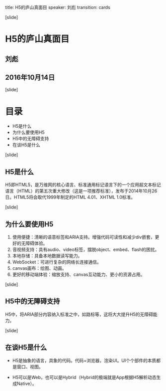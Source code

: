 title: H5的庐山真面目
speaker: 刘彪
transition: cards

[slide]

# H5的庐山真面目
## 刘彪
## 2016年10月14日

[slide]

# 目录

- H5是什么
- 为什么要使用H5
- H5中的无障碍支持
- 在谈H5是什么

[slide]

## H5是什么

H5即HTML5，是万维网的核心语言、标准通用标记语言下的一个应用超文本标记语言（HTML）的第五次重大修改（这是一项推荐标准），发布于2014年10月26日。HTML5将会取代1999年制定的HTML 4.01、XHTML 1.0标准。

[slide]

## 为什么要使用H5

1. 使用便捷：清晰的语意标签和ARIA支持。增强代码可读性和减少div嵌套，更好的无障碍体验。
2. 音视频支持：具有audio、video标签，摆脱object、embed、flash的困扰。
3. 本地存储：具备本地数据读写能力。
4. WebSocket：可进行复杂的网络长连接通信。
5. canvas画布：绘图、动画。
6. 更好的移动端体验：缩放支持、canvas互动能力、更小的资源占用。

[slide]

## H5中的无障碍支持

H5中，将ARIA部分内容纳入标准之中，如路标等，这将大大提升H5的无障碍能力。

[slide]

## 在谈H5是什么

* H5是抽象的语言，具象的代码。代码+浏览器，渲染UI。UI个个部件的本质都是窗口、视图。

* H5可以是Web，也可以是Hybrid（Hybrid的极端就是App根据H5解析动态生成Native）。



